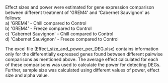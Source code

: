 Effect sizes and power were estimated for gene expression comparison between different treatment of 'GREM4' and 'Cabernet Sauvignon' as follows:  
  a) 'GREM4' - Chill compared to Control  
  b) 'GREM4' - Freeze compared to Control  
  c) 'Cabernet Sauvignon' - Chill compared to Control  
  d) 'Cabernet Sauvignon' - Freeze compared to Control

The excel file (Effect_size_and_power_per_DEG.xlsx) contains information only for the differentially expressed genes found between different pairwise comparisons as mentioned above. The average effect calculated for each of these comparisons was used to calculate the power for detecting DEGs. Further, sample size was calculated using different values of power, effect size and alpha value. 
